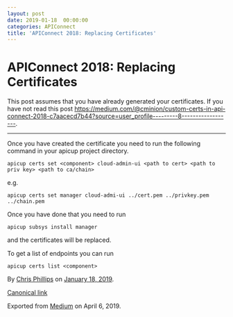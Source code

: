 ```yaml
---
layout: post
date: 2019-01-18  00:00:00
categories: APIConnect
title: 'APIConnect 2018: Replacing Certificates'
---
```

# APIConnect 2018: Replacing Certificates

This post assumes that you have already generated your certificates. If
you have not read this post
<https://medium.com/@cminion/custom-certs-in-api-connect-2018-c7aacecd7b44?source=user_profile---------8------------------>.







------------------------------------------------------------------------




Once you have created the certificate you need to run the following
command in your apicup project directory.

`apicup certs set <component> cloud-admin-ui <path to cert> <path to priv key> <path to ca/chain>`

e.g.

```
apicup certs set manager cloud-admi-ui ../cert.pem ../privkey.pem ../chain.pem
```

Once you have done that you need to run

`apicup subsys install manager`

and the certificates will be replaced.

To get a list of endpoints you can run

`apicup certs list <component>`





By [Chris Phillips](https://medium.com/@cminion) on
[January 18, 2019](https://medium.com/p/635c94c9b796).

[Canonical
link](https://medium.com/@cminion/apiconnect-2018-replacing-certificates-635c94c9b796)

Exported from [Medium](https://medium.com) on April 6, 2019.
